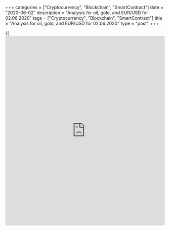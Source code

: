 +++
categories = ["Cryptocurrency", "Blockchain", "SmartContract"]
date = "2020-06-02"
description = "Analysis for oil, gold, and EUR/USD for 02.06.2020"
tags = ["Cryptocurrency", "Blockchain", "SmartContract"]
title = "Analysis for oil, gold, and EUR/USD for 02.06.2020"
type = "post"
+++

{{<iframe id="large-banner" src="https://www.bounty.group/#slide=23.0" width="100%" height="600" scrolling="no" style="border: 0px solid rgb(216, 221, 230); border-radius: 3px;">}}

June 2, 2020

June 2, 2020

Analysis for oil, gold, and EUR/USD for 02.06.2020Alex Rodiоnov

###  **USCrude –** **oil** ****

Oil traders are trying to consolidate the price above Target Zone 4
[34.17 — 33.42]. If they succeed, the next target will be Target Zone 5
[41.67 – 40.92]. The trend key support is in the zone of [25.98 –
25.08], there yet no signs of a correction...

![LiteForex: Analysis for oil, gold, and EUR/USD for 02.06.2020][1]

Oil short-term trend is up. It is clear from the short-term chart that
bulls re holding the price a little higher than Target Zone 4 [34.17 –
33.42]. The US session closed the price above the resistance. Therefore,
the price can reach Gold Zone 4 [37.53 – 37.16 today.

It is relevant to enter oil buy trades on the correction towards strong
supports, Additional Zone [32.73 - 32.51], and Intermediary Zone [30.48
- 30.03]. I recommend entering trades when there is a corresponding
pattern.

It is not yet relevant to sell. We could consider sell trades if at
least Additional Zone is broken out downside.

![LiteForex: Analysis for oil, gold, and EUR/USD for 02.06.2020][2]

 **[USCrude][3]Trading ideas for today:  **

  1. Buy according to the pattern in Additional Zone [32.73 - 32.51]. TakeProfit: 35.00. StopLoss: according to the pattern rules.

  2. Buy according to the pattern in Intermediary Zone [30.48 - 30.03]. TakeProfit: 35.00. StopLoss: according to the pattern rules.

* * *

###  **XAUUSD – gold**

In the longer timeframe, the gold price is being corrected down in the
middle-term downtrend. The correction target is to test Target Zone
[1673.6 – 1664.4].

I recommend one to consider [XAUUSD][4] sell trades at the current
levels with a take profit at the trend key support and a stop loss above
TZ 5. You can instantly enter a trade without opening the MetaTrader 4
terminal directly in the[ LiteForex trader profile][5]. You can also set
the relevant stop loss there, the platform will automatically calculate
the possible risk. If you haven’t yet opened a client profile with
LiteForex, it right time to [register][5].

![LiteForex: Analysis for oil, gold, and EUR/USD for 02.06.2020][6]

Let us look at the short-term chart. The gold short-term trend is down
that supports the idea to enter sell trades. The sell target is at
Target Zone [1673.6 - 1664.4].

The price is now trading a little lower than the trend key resistance.
This is the zone with good sell prices.

There is also an alternative scenario. If the price breaks out
Intermediary Zone the major scenario to sell will be canceled as the
trend will reverse up. This will be relevant if the US session closes
the price above yesterday’s high.

![LiteForex: Analysis for oil, gold, and EUR/USD for 02.06.2020][7]

 **[XAUUSD][4] Trading ideas for today:  **

Sell at the market price (1736.6). TakeProfit: Target Zone [1673.6 -
1664.4]. StopLoss: 1762.0

* * *

###  **EURUSD – euro/dollar**

It is clear from the H4 chart that the US session closed the price above
Target Zone 2 [1.1109 – 1.1091] yesterday. However, to confirm the
breakout, I recommend expecting one more session to close the price
above.

If it doesn’t happen and the price rolls back under the resistance,
there may start a correction down. In this case, one could consider sell
trades with the target at the trend key support [1.0971 — 1.0953].

![LiteForex: Analysis for oil, gold, and EUR/USD for 02.06.2020][8]

In the local uptrend, buyers were testing Gold Zone [1.1152 – 1.1143]
yesterday. The resistance hasn’t been broken out, so the price will
hardly be rising right now. To buy the euro-dollar with the target in
Target Zone 2 [1.1252 – 1.1234], buyers need to break out GZ and
consolidate the price above.

There is also buyers’ activity in Additional Zone [1.1108 - 1.1103].
Bulls haven’t broken through the local high. If the price starts
declining from the current levels and breaks out AZ, we shall consider
sell trades in the correction with a target in Intermediary Zone [1.1059
— 1.1050].

![LiteForex: Analysis for oil, gold, and EUR/USD for 02.06.2020][9]

 **[EURUSD][10] Trading ideas for today: **

  1. If Additional Zone [1.1108 - 1.1103] is broken out, sell on the retest. TakeProfit: Intermediary Zone [1.1059 - 1.1050]. StopLoss: 1.1125.

  2. Buy according to the pattern in Intermediary Zone [1.1059 - 1.1050]. TakeProfit: 1.1150. StopLoss: according to the pattern rules.

> IZ - Intermediary Zone: responsible for the price momentum reversing

>

> TZ - Target Zone: a zone that is 75% likely to be reached after IZ
breakout.

>

> GZ - Gold Zone: zone in the medium-term momentum.

>

> All zones are calculated based on the average [daily](https://www.fintecher.org/2020/03/03/forex-trading-daily-strategy/) price of the
instrument and margin requirements of the futures.

* * *

P.S. Did you like my article? Share it in social networks: it will be
the best “thank you" :)

Ask me questions and comment below. I’ll be glad to answer your
questions and give necessary explanations.

 **Useful links:**

  * I recommend trying to trade with a reliable broker [here][11]. The system allows you to trade by yourself or copy successful traders from all across the globe.
  * Use my promo-code BLOG for getting deposit bonus 50% on LiteForex platform. Just enter this code in the appropriate field while [depositing][12] your trading account.
  * Telegram channel with high-quality analytics, Forex reviews, training articles, and other useful things for traders <t.me/liteforex>

## Price chart of USCrude in real time mode

![Analysis for oil, gold, and EUR/USD for 02.06.2020][13]

The content of this article reflects the author’s opinion and does not
necessarily reflect the official position of LiteForex. The material
published on this page is provided for informational purposes only and
should not be considered as the provision of investment advice for the
purposes of Directive 2004/39/EC.

Rate this article:

{{value}}

( {{count}} {{title}} )

   1. cdn.liteforex.com/cache/uploads/blog_post/commodities/analytics/WTI_analysis_020620_1.png?w=30&s=f43eb4091480a10f71eaf1435950afdd
   2. cdn.liteforex.com/cache/uploads/blog_post/commodities/analytics/WTI_analysis_020620_2.png?w=30&s=9bc567848cc2197576edcf24cb11b50c
   3. my.liteforex.com/trading?type=oil
   4. my.liteforex.com/trading/chart?symbol=XAUUSD&returnUrl=true
   5. my.liteforex.com/
   6. cdn.liteforex.com/cache/uploads/blog_post/commodities/analytics/XAUUSD_analysis_020620_1.png?w=30&s=74c6c16d53d9e724f41935a6c3887871
   7. cdn.liteforex.com/cache/uploads/blog_post/commodities/analytics/XAUUSD_analysis_020620_2.png?w=30&s=7d1d9ac47e6c4591a8670c074d83de2b
   8. cdn.liteforex.com/cache/uploads/blog_post/commodities/analytics/EURUSD_analysis_020620_1.png?w=30&s=bb95991efcc9ee5c4ceaa9e19bfc95e6
   9. cdn.liteforex.com/cache/uploads/blog_post/commodities/analytics/EURUSD_analysis_020620_2.png?w=30&s=17e7f8ce1f07e95155ab9a8abacdb617
   10. my.liteforex.com/trading/chart?symbol=EURUSD
   11. my.liteforex.com/?category=analysts-opinions&slug=analysis-for-oil-gold-and-eurusd-for-02062020&openPopup=%2Fregistration%2Fpopup&utm_source=blog&utm_medium=article&utm_campaign=bonus
   12. my.liteforex.com/deposit/?category=analysts-opinions&slug=analysis-for-oil-gold-and-eurusd-for-02062020&promo_code=BLOG&utm_source=blog&utm_medium=article&utm_campaign=bonus
   13. cdn.liteforex.com/cache/uploads/blog_post/commodities/oil_147.jpeg?q=75&w=1000&s=dd7bbc32f37b9218a4b305bf21a96d75